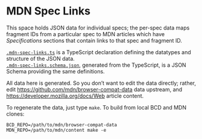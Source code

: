 # MDN Spec Links

This space holds JSON data for individual specs; the per-spec data maps fragment IDs from a particular spec to MDN articles which have *Specifications* sections that contain links to that spec and fragment ID.

[`.mdn-spec-links.ts`][1] is a TypeScript declaration defining the datatypes and structure of the JSON data.<br>
[`.mdn-spec-links.schema.json`][2], generated from the TypeScript, is a JSON Schema providing the same definitions.

All data here is generated. So you don’t want to edit the data directly; rather, edit https://github.com/mdn/browser-compat-data data upstream, and https://developer.mozilla.org/docs/Web article content.

To regenerate the data, just type `make`. To build from local BCD and MDN clones:

```
BCD_REPO=/path/to/mdn/browser-compat-data MDN_REPO=/path/to/mdn/content make -e
```

[1]: https://github.com/w3c/mdn-spec-links/blob/HEAD/.mdn-spec-links.ts
[2]: https://github.com/w3c/mdn-spec-links/blob/HEAD/.mdn-spec-links.schema.json
